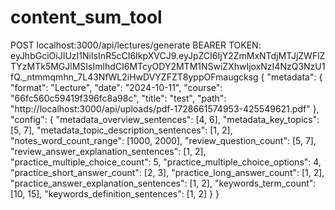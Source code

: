 # content_sum_tool
POST localhost:3000/api/lectures/generate
BEARER TOKEN: eyJhbGciOiJIUzI1NiIsInR5cCI6IkpXVCJ9.eyJpZCI6IjY2ZmMxNTdjMTJjZWFlZTYzMTk5MGJlMSIsImlhdCI6MTcyODY2MTM1NSwiZXhwIjoxNzI4NzQ3NzU1fQ._ntmmqmhn_7L43NfWL2iHwDVYZFZT8yppOFmaugcksg
{
    "metadata": {
        "format": "Lecture",
        "date": "2024-10-11",
        "course": "66fc560c59419f396fc8a98c",
        "title": "test",
        "path": "http://localhost:3000/api/uploads/pdf-1728661574953-425549621.pdf"
    },
    "config": {
        "metadata_overview_sentences": [4, 6],
        "metadata_key_topics": [5, 7],
        "metadata_topic_description_sentences": [1, 2],
        "notes_word_count_range": [1000, 2000],
        "review_question_count": [5, 7],
        "review_answer_explanation_sentences": [1, 2],
        "practice_multiple_choice_count": 5,
        "practice_multiple_choice_options": 4,
        "practice_short_answer_count": [2, 3],
        "practice_long_answer_count": [1, 2],
        "practice_answer_explanation_sentences": [1, 2],
        "keywords_term_count": [10, 15],
        "keywords_definition_sentences": [1, 2]
    }
}